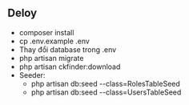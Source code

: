 ## Deloy
- composer install
- cp .env.example .env
- Thay đổi database trong .env 
- php artisan migrate
- php artisan ckfinder:download
- Seeder:
    + php artisan db:seed --class=RolesTableSeed
    + php artisan db:seed --class=UsersTableSeed